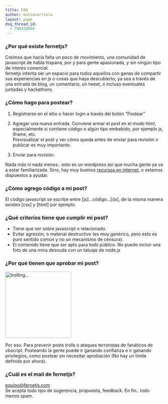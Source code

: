 ```yaml
---
title: FAQ
author: matiasarriola
layout: page
dsq_thread_id:
  - 790428094
---
```

### ¿Por qué existe fernetjs?

Creímos que hacía falta un poco de movimiento, una comunidad de javascript de habla hispana, por y para gente apasionada, y sin ningún tipo de interés comercial.  
fernetjs intenta ser un espacio para todos aquellos con ganas de compartir sus experiencias en js o cosas que haya descubierto, ya sea a través de una entrada de blog, un comentario, un tweet, o incluso eventuales juntadas y hackathons.

### ¿Cómo hago para postear?

  1. Registrarse en el sitio o hacer login a través del botón &#8220;Postear&#8221;
  2. Agregar una nueva entrada. 
    Conviene armar el post en el modo html, especialmente si contiene código o algún tipo embebido, por ejemplo js, iframe, etc.  
    Previsualizar el post y ver cómo queda antes de enviar para revisión o publicar es muy importante. 

  3. Enviar para revisión.

Nada más ni nada menos.. esto es un wordpress así que mucha gente ya va a estar familiarizada. Sino, hay muy buenos <a href="https://www.google.com.ar/search?hl=es&#038;q=postear%20wordpress" title="postear en wordpress" target="_blank">recursos en internet</a>, o estamos dispuestos a ayudar.

### ¿Cómo agrego código a mi post?

El código javascript se escribe entre &#91;js&#93;&#8230;código&#8230;&#91;/js&#93;, de la misma manera existen &#91;css&#93; y &#91;html&#93; por ejemplo.

### ¿Qué criterios tiene que cumplir mi post?

* Tiene que ser sobre javascript o relacionado.  
* Evitar agresión, o material destructivo (es muy genérico, pero esto es puro sentido común y no un mecanismo de censura).  
* El contenido tiene que ser apto para todo público. No puedo incluir una foto de una mina desnuda con un tatuaje de node.js

### ¿Por qué tienen que aprobar mi post?

<img class="alignleft  wp-image-2141" title="trolling" src="http://fernetjs.com/wp-content/uploads/2012/06/troll.png" alt="trolling..." width="210" height="210" />

Por eso. Para prevenir posts trolls o ataques terroristas de fanáticos de vbscript. Posteando la gente puede ir ganando confianza e ir ganando privilegios, como postear sin necesitar aprobación (No hay un límite definido por ahora).

### ¿Cuál es el mail de fernetjs?

equipo@fernetjs.com  
Se acepta todo tipo de sugerencia, propuesta, feedback. En fin.. todo menos spam.